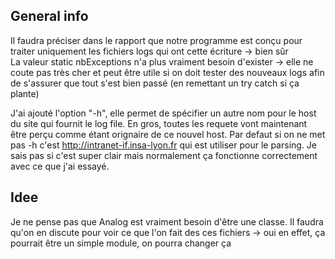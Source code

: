 ## General info

Il faudra préciser dans le rapport que notre programme est conçu pour traiter uniquement les fichiers logs qui ont cette écriture -> bien sûr  
La valeur static nbExceptions n'a plus vraiment besoin d'exister -> elle ne coute pas très cher et peut être utile si on doit tester des nouveaux logs afin de s'assurer que tout s'est bien passé (en remettant un try catch si ça plante)  

J'ai ajouté l'option "-h", elle permet de spécifier un autre nom pour le host du site qui fournit le log file. En gros, toutes les requete vont maintenant être perçu comme étant orignaire de ce nouvel host. Par defaut si on ne met pas -h c'est http://intranet-if.insa-lyon.fr qui est utiliser pour le parsing. Je sais pas si c'est super clair mais normalement ça fonctionne correctement avec ce que j'ai essayé.  

## Idee

Je ne pense pas que Analog est vraiment besoin d'être une classe. Il faudra qu'on en discute pour voir ce que l'on fait des ces fichiers -> oui en effet, ça pourrait être un simple module, on pourra changer ça  
